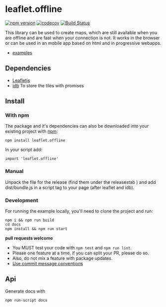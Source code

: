 # leaflet.offline

[![npm version](https://badge.fury.io/js/leaflet.offline.svg)](https://badge.fury.io/js/leaflet.offline)
[![codecov](https://codecov.io/github/allartk/leaflet.offline/graph/badge.svg?token=dy1uNlSvsh)](https://codecov.io/github/allartk/leaflet.offline)
[![Build Status](https://travis-ci.org/allartk/leaflet.offline.png?branch=master)](https://travis-ci.org/allartk/leaflet.offline)

This library can be used to create maps, which are still available when you are offline and are fast when your connection is not. It works in the browser or can be used in an mobile app based on html and in progressive webapps.

- [examples](https://github.com/allartk/leaflet.offline/tree/main/examples)

## Dependencies

- [Leafletjs](http://leafletjs.com/)
- [idb](https://www.npmjs.com/package/idb) To store the tiles with promises

## Install

### With npm

The package and it's dependencies can also be downloaded into
your existing project with [npm](http://npmjs.com):

```
npm install leaflet.offline
```

In your script add:

```
import 'leaflet.offline'
```

### Manual

Unpack the file for the release (find them under the releasestab ) and add dist/bundle.js in a script tag
to your page (after leaflet and idb).

### Development

For running the example locally, you'll need to clone the project and run:

```
npm i && npm run build
cd docs
npm install && npm run start
```

**pull requests welcome**

* You MUST test your code with `npm test` and  `npm run lint`.
* Please one feature at a time, if you can split your PR, please do so.
* Also, do not mix a feature with package updates.
* [Use commit message conventions](https://github.com/conventional-changelog/commitlint/tree/master/%40commitlint/config-conventional#rules)

## Api

Generate docs with

```
npm run-script docs
```
